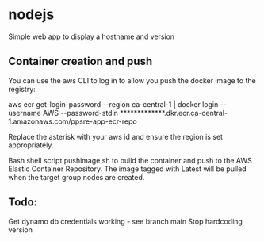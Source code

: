 # nodejs
Simple web app to display a hostname and version

## Container creation and push

You can use the aws CLI to log in to allow you push the docker image to the registry:

aws ecr get-login-password --region ca-central-1 | docker login --username AWS --password-stdin *************.dkr.ecr.ca-central-1.amazonaws.com/ppsre-app-ecr-repo

Replace the asterisk with your aws id and ensure the region is set appropriately.

Bash shell script pushimage.sh to build the container and push to the AWS Elastic Container Repository. The image tagged with Latest will be pulled when the target group nodes are created.

## Todo:

Get dynamo db credentials working - see branch main
Stop hardcoding version

